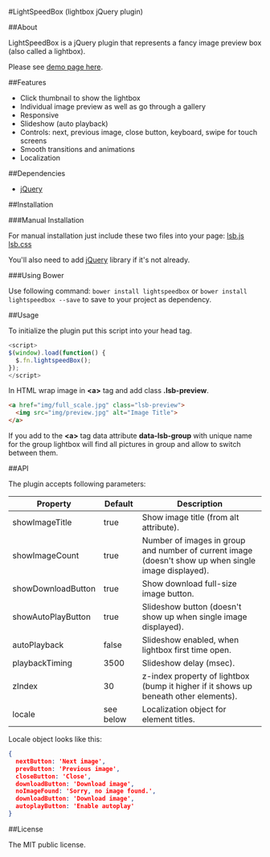 #LightSpeedBox (lightbox jQuery plugin)

##About

LightSpeedBox is a jQuery plugin that represents a fancy image preview box (also called a lightbox).

Please see [demo page here](http://).

##Features

- Click thumbnail to show the lightbox
- Individual image preview as well as go through a gallery
- Responsive
- Slideshow (auto playback)
- Controls: next, previous image, close button, keyboard, swipe for touch screens
- Smooth transitions and animations
- Localization

##Dependencies

- [jQuery](http://jquery.com/)

##Installation

###Manual Installation

For manual installation just include these two files into your page:
[lsb.js](http://alexemashev.github.io/lightspeedbox/dist/lsb.js)
[lsb.css](http://alexemashev.github.io/lightspeedbox/dist/lsb.css)

You'll also need to add [jQuery](http://jquery.com/) library if it's not already.

###Using Bower

Use following command:
`bower install lightspeedbox`
or
`bower install lightspeedbox --save`
to save to your project as dependency.

##Usage

To initialize the plugin put this script into your head tag.

```JavaScript
<script>
$(window).load(function() {
  $.fn.lightspeedBox();
});
</script>
```

In HTML wrap image in **&lt;a&gt;** tag and add class **.lsb-preview**.
```HTML
<a href="img/full_scale.jpg" class="lsb-preview">
  <img src="img/preview.jpg" alt="Image Title">
</a>
```

If you add to the **&lt;a&gt;** tag data attribute **data-lsb-group** with unique name for the group lightbox will find all pictures in group and allow to switch between them.

##API

The plugin accepts following parameters:

| Property         | Default   | Description                                                                       |
|------------------|-----------|----------------------------------------------------------------------------------|
|showImageTitle|true       |Show image title (from alt attribute).|
|showImageCount|true       |Number of images in group and number of current image (doesn't show up when single image displayed).|
|showDownloadButton    |true|Show download full-size image button.|
|showAutoPlayButton          |true      |Slideshow button (doesn't show up when single image displayed).|
|autoPlayback   |false      |Slideshow enabled, when lightbox first time open.|
|playbackTiming   |3500      |Slideshow delay (msec).|
|zIndex           |30      |z-index property of lightbox (bump it higher if it shows up beneath other elements).|
|locale           |see below     |Localization object for element titles.|

Locale object looks like this:

```JSON
{
  nextButton: 'Next image',
  prevButton: 'Previous image',
  closeButton: 'Close',
  downloadButton: 'Download image',
  noImageFound: 'Sorry, no image found.',
  downloadButton: 'Download image',
  autoplayButton: 'Enable autoplay'
}
```

##License

The MIT public license.